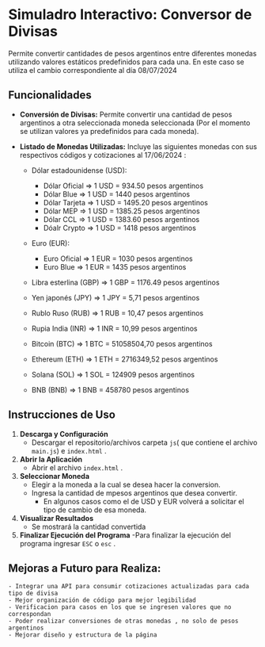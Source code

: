 # Simuladro Interactivo: Conversor de Divisas

 Permite convertir cantidades de pesos argentinos entre diferentes monedas utilizando valores estáticos predefinidos para cada una. En este caso se utiliza el cambio correspondiente al día 08/07/2024

## Funcionalidades

- **Conversión de Divisas:** Permite convertir una cantidad de pesos argentinos a otra seleccionada moneda seleccionada (Por el momento se utilizan valores ya predefinidos para cada moneda).
- **Listado de Monedas Utilizadas:** Incluye las siguientes monedas con sus respectivos códigos y cotizaciones al 17/06/2024 :

    - Dólar estadounidense (USD):

        - Dólar Oficial => 1 USD = 934.50 pesos argentinos
        - Dólar Blue => 1 USD = 1440 pesos argentinos
        - Dólar Tarjeta => 1 USD = 1495.20 pesos argentinos
        - Dólar MEP => 1 USD = 1385.25 pesos argentinos
        - Dólar CCL => 1 USD = 1383.60 pesos argentinos
        - Dóalr Crypto => 1 USD = 1418 pesos argentinos

    - Euro (EUR):

        - Euro Oficial => 1 EUR = 1030 pesos argentinos
        - Euro Blue => 1 EUR = 1435 pesos argentinos

    - Libra esterlina (GBP) => 1 GBP = 1176.49 pesos argentinos
    - Yen japonés (JPY) => 1 JPY = 5,71 pesos argentinos
    - Rublo Ruso (RUB) => 1 RUB = 10,47 pesos argentinos
    - Rupia India (INR) => 1 INR = 10,99 pesos argentinos
    - Bitcoin (BTC) => 1 BTC = 51058504,70 pesos argentinos
    - Ethereum (ETH) => 1 ETH = 2716349,52 pesos argentinos
    - Solana (SOL) => 1 SOL = 124909 pesos argentinos
    - BNB (BNB) => 1 BNB = 458780 pesos argentinos
    


## Instrucciones de Uso

1. **Descarga y Configuración**
    - Descargar el repositorio/archivos carpeta `js`( que contiene el archivo `main.js`) e `index.html` .
2. **Abrir la Aplicación**
    - Abrir el archivo `index.html` .
3. **Seleccionar Moneda**
    - Elegir a la moneda a la cual se desea hacer la conversion.
    - Ingresa la cantidad de mpesos argentinos que desea convertir.
        - En algunos casos como el de USD y EUR volverá a solicitar el tipo de cambio de esa moneda.
4. **Visualizar Resultados**
    - Se mostrará la cantidad convertida
5. **Finalizar Ejecución del Programa**
    -Para finalizar la ejecución del programa ingresar `ESC` o `esc` .


## Mejoras a Futuro para Realiza:

    - Integrar una API para consumir cotizaciones actualizadas para cada tipo de divisa
    - Mejor organización de código para mejor legibilidad
    - Verificacion para casos en los que se ingresen valores que no correspondan
    - Poder realizar conversiones de otras monedas , no solo de pesos argentinos
    - Mejorar diseño y estructura de la página